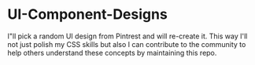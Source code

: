 # UI-Component-Designs
I"ll pick a random UI design from Pintrest and will re-create it. This way I'll not just polish my CSS skills but also I can contribute to the community to help others understand these concepts by maintaining this repo.
